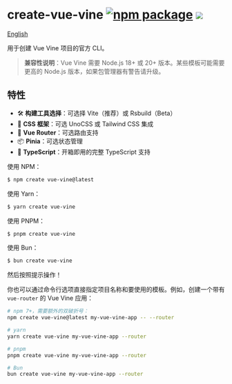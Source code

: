 # create-vue-vine <a href="https://npmjs.com/package/create-vue-vine"><img src="https://img.shields.io/npm/v/create-vue-vine" alt="npm package"></a> <img src="https://img.shields.io/badge/experimental-aa58ff" />

[English](./README.md)

用于创建 Vue Vine 项目的官方 CLI。

> **兼容性说明**：Vue Vine 需要 Node.js 18+ 或 20+ 版本。某些模板可能需要更高的 Node.js 版本，如果包管理器有警告请升级。

## 特性

- 🛠️ **构建工具选择**：可选择 Vite（推荐）或 Rsbuild（Beta）
- 🎨 **CSS 框架**：可选 UnoCSS 或 Tailwind CSS 集成
- 🚦 **Vue Router**：可选路由支持
- 📦 **Pinia**：可选状态管理
- 📝 **TypeScript**：开箱即用的完整 TypeScript 支持

使用 NPM：

```bash
$ npm create vue-vine@latest
```

使用 Yarn：

```bash
$ yarn create vue-vine
```

使用 PNPM：

```bash
$ pnpm create vue-vine
```

使用 Bun：

```bash
$ bun create vue-vine
```

然后按照提示操作！

你也可以通过命令行选项直接指定项目名称和要使用的模板。例如，创建一个带有 `vue-router` 的 Vue Vine 应用：

```bash
# npm 7+，需要额外的双破折号：
npm create vue-vine@latest my-vue-vine-app -- --router

# yarn
yarn create vue-vine my-vue-vine-app --router

# pnpm
pnpm create vue-vine my-vue-vine-app --router

# Bun
bun create vue-vine my-vue-vine-app --router
```
